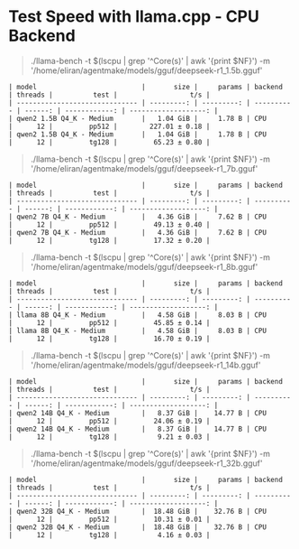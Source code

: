 # Test Speed with llama.cpp - CPU Backend

> ./llama-bench -t $(lscpu | grep '^Core(s)' | awk '{print $NF}') -m '/home/eliran/agentmake/models/gguf/deepseek-r1_1.5b.gguf'

```
| model                          |       size |     params | backend    | threads |          test |                  t/s |
| ------------------------------ | ---------: | ---------: | ---------- | ------: | ------------: | -------------------: |
| qwen2 1.5B Q4_K - Medium       |   1.04 GiB |     1.78 B | CPU        |      12 |         pp512 |        227.01 ± 0.18 |
| qwen2 1.5B Q4_K - Medium       |   1.04 GiB |     1.78 B | CPU        |      12 |         tg128 |         65.23 ± 0.80 |
```

> ./llama-bench -t $(lscpu | grep '^Core(s)' | awk '{print $NF}') -m '/home/eliran/agentmake/models/gguf/deepseek-r1_7b.gguf'

```
| model                          |       size |     params | backend    | threads |          test |                  t/s |
| ------------------------------ | ---------: | ---------: | ---------- | ------: | ------------: | -------------------: |
| qwen2 7B Q4_K - Medium         |   4.36 GiB |     7.62 B | CPU        |      12 |         pp512 |         49.13 ± 0.40 |
| qwen2 7B Q4_K - Medium         |   4.36 GiB |     7.62 B | CPU        |      12 |         tg128 |         17.32 ± 0.20 |
```

> ./llama-bench -t $(lscpu | grep '^Core(s)' | awk '{print $NF}') -m '/home/eliran/agentmake/models/gguf/deepseek-r1_8b.gguf'

```
| model                          |       size |     params | backend    | threads |          test |                  t/s |
| ------------------------------ | ---------: | ---------: | ---------- | ------: | ------------: | -------------------: |
| llama 8B Q4_K - Medium         |   4.58 GiB |     8.03 B | CPU        |      12 |         pp512 |         45.85 ± 0.14 |
| llama 8B Q4_K - Medium         |   4.58 GiB |     8.03 B | CPU        |      12 |         tg128 |         16.70 ± 0.19 |
```

> ./llama-bench -t $(lscpu | grep '^Core(s)' | awk '{print $NF}') -m '/home/eliran/agentmake/models/gguf/deepseek-r1_14b.gguf'

```
| model                          |       size |     params | backend    | threads |          test |                  t/s |
| ------------------------------ | ---------: | ---------: | ---------- | ------: | ------------: | -------------------: |
| qwen2 14B Q4_K - Medium        |   8.37 GiB |    14.77 B | CPU        |      12 |         pp512 |         24.06 ± 0.19 |
| qwen2 14B Q4_K - Medium        |   8.37 GiB |    14.77 B | CPU        |      12 |         tg128 |          9.21 ± 0.03 |
```

> ./llama-bench -t $(lscpu | grep '^Core(s)' | awk '{print $NF}') -m '/home/eliran/agentmake/models/gguf/deepseek-r1_32b.gguf'

```
| model                          |       size |     params | backend    | threads |          test |                  t/s |
| ------------------------------ | ---------: | ---------: | ---------- | ------: | ------------: | -------------------: |
| qwen2 32B Q4_K - Medium        |  18.48 GiB |    32.76 B | CPU        |      12 |         pp512 |         10.31 ± 0.01 |
| qwen2 32B Q4_K - Medium        |  18.48 GiB |    32.76 B | CPU        |      12 |         tg128 |          4.16 ± 0.03 |
```
